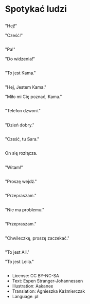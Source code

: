 # Spotykać ludzi

##
"Hej!"

"Cześć!"

##
"Pa!"

"Do widzenia!"

##
"To jest Kama."

##
"Hej, Jestem Kama."

"Miło mi Cię poznać, Kama."

##
"Telefon dzwoni."

##
"Dzień dobry."

##
"Cześć, tu Sara."

##
On się rozłącza.

##
"Witam!"

##
"Proszę wejdź."

##
"Przepraszam."

##
"Nie ma problemu."

##
"Przepraszam."

##
"Chwileczkę, proszę zaczekać."

##
"To jest Ali."

"To jest Leila."

##
* License: CC BY-NC-SA
* Text: Espen Stranger-Johannessen
* Illustration: Aakanee
* Translation: Agnieszka Kaźmierczak
* Language: pl
